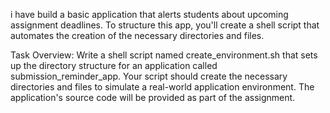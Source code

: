 i have  build a basic application that alerts students about upcoming assignment deadlines. To structure this app, you'll create a shell script that automates the creation of the necessary directories and files.


Task Overview:
Write a shell script named create_environment.sh that sets up the directory structure for an application called submission_reminder_app. Your script should create the necessary directories and files to simulate a real-world application environment. The application's source code will be provided as part of the assignment.
